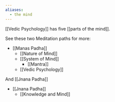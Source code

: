 ```yaml
---
aliases:
  - the mind
---
```

[[Vedic Psychology]] has five [[parts of the mind]].

See these two Meditation paths for more:
- [[Manas Padha]]
	- [[Nature of Mind]]
	- [[System of Mind]]
		- [[Mantra]]
	- [[Vedic Psychology]]

And [[Jnana Padha]]
- [[Jnana Padha]]
	- [[Knowledge and Mind]]